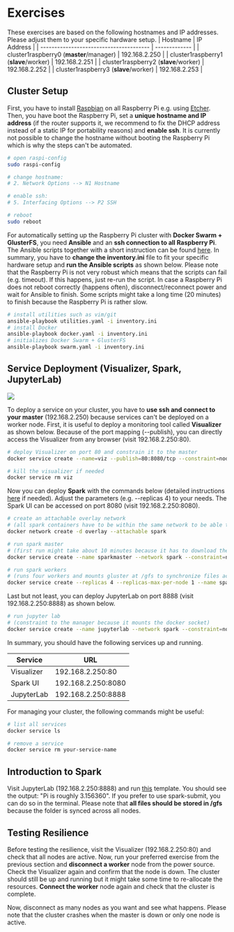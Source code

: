 # Exercises

These exercises are based on the following hostnames and IP addresses. Please adjust them to your specific hardware setup.
| Hostname                                | IP Address    |
| --------------------------------------- | ------------- |
| cluster1raspberry0 (**master**/manager) | 192.168.2.250 |
| cluster1raspberry1 (**slave**/worker)   | 192.168.2.251 |
| cluster1raspberry2 (**slave**/worker)   | 192.168.2.252 |
| cluster1raspberry3 (**slave**/worker)   | 192.168.2.253 |



## Cluster Setup

First, you have to install [Raspbian](https://www.raspberrypi.org/downloads/raspbian/) on all Raspberry Pi e.g. using [Etcher](https://www.balena.io/etcher/). Then, you have boot the Raspberry Pi, set a **unique hostname and IP address** (if the router supports it, we recommend to fix the DHCP address instead of a static IP for portability reasons) and **enable ssh**. It is currently not possible to change the hostname without booting the Raspberry Pi which is why the steps can't be automated.

```bash
# open raspi-config
sudo raspi-config

# change hostname:
# 2. Network Options --> N1 Hostname

# enable ssh:
# 5. Interfacing Options --> P2 SSH

# reboot
sudo reboot
```

For automatically setting up the Raspberry Pi cluster with **Docker Swarm + GlusterFS**, you need **Ansible** and an **ssh connection to all Raspberry Pi**. The Ansible scripts together with a short instruction can be found [here](https://github.com/pgigeruzh/PiCluster/tree/master/Ansible). In summary, you have to **change the inventory.ini** file to fit your specific hardware setup and **run the Ansible scripts** as shown below. Please note that the Raspberry Pi is not very robust which means that the scripts can fail (e.g. timeout). If this happens, just re-run the script. In case a Raspberry Pi does not reboot correctly (happens often), disconnect/reconnect power and wait for Ansible to finish. Some scripts might take a long time (20 minutes) to finish because the Raspberry Pi is rather slow.

```bash
# install utilities such as vim/git
ansible-playbook utilities.yaml -i inventory.ini
# install Docker
ansible-playbook docker.yaml -i inventory.ini
# initializes Docker Swarm + GlusterFS
ansible-playbook swarm.yaml -i inventory.ini
```



## Service Deployment (Visualizer, Spark, JupyterLab)

[![](ReadMe.assets/0.jpg)](http://www.youtube.com/watch?v=ovio0wvV_Qs "PiCluster Service Deployment")

To deploy a service on your cluster, you have to **use ssh and connect to your master** (192.168.2.250) because services can't be deployed on a worker node. First, it is useful to deploy a monitoring tool called **Visualizer** as shown below. Because of the port mapping (--publish), you can directly access the Visualizer from any browser (visit 192.168.2.250:80).

```bash
# deploy Visualizer on port 80 and constrain it to the master
docker service create --name=viz --publish=80:8080/tcp --constraint=node.role==manager --mount=type=bind,src=/var/run/docker.sock,dst=/var/run/docker.sock alexellis2/visualizer-arm:latest

# kill the visualizer if needed
docker service rm viz
```

Now you can deploy **Spark** with the commands below (detailed instructions [here](https://github.com/pgigeruzh/spark) if needed). Adjust the parameters (e.g. --replicas 4) to your needs. The Spark UI can be accessed on port 8080 (visit 192.168.2.250:8080).

```bash
# create an attachable overlay network
# (all spark containers have to be within the same network to be able to connect)
docker network create -d overlay --attachable spark
```

```bash
# run spark master
# (first run might take about 10 minutes because it has to download the image on all RPi)
docker service create --name sparkmaster --network spark --constraint=node.role==manager --publish 8080:8080 --publish 7077:7077 --mount source=gfs,destination=/gfs pgigeruzh/spark:arm bin/spark-class org.apache.spark.deploy.master.Master
```

```bash
# run spark workers
# (runs four workers and mounts gluster at /gfs to synchronize files accross all nodes)
docker service create --replicas 4 --replicas-max-per-node 1 --name sparkworker --network spark --publish 8081:8081 --mount source=gfs,destination=/gfs pgigeruzh/spark:arm bin/spark-class org.apache.spark.deploy.worker.Worker spark://sparkmaster:7077
```

Last but not least, you can deploy JupyterLab on port 8888 (visit 192.168.2.250:8888) as shown below.

```bash
# run jupyter lab
# (constraint to the manager because it mounts the docker socket)
docker service create --name jupyterlab --network spark --constraint=node.role==manager --publish 8888:8888 --mount source=gfs,destination=/gfs --mount=type=bind,src=/var/run/docker.sock,dst=/var/run/docker.sock -e SHELL=/bin/bash pgigeruzh/spark:arm jupyter lab --ip=0.0.0.0 --allow-root --NotebookApp.token='' --NotebookApp.password='' --notebook-dir='/gfs'
```

In summary, you should have the following services up and running.

| Service    | URL                |
| ---------- | ------------------ |
| Visualizer | 192.168.2.250:80   |
| Spark UI   | 192.168.2.250:8080 |
| JupyterLab | 192.168.2.250:8888 |

For managing your cluster, the following commands might be useful:

```bash
# list all services
docker service ls

# remove a service
docker service rm your-service-name
```



## Introduction to Spark

Visit JupyterLab (192.168.2.250:8888) and run [this](https://github.com/pgigeruzh/PiCluster/blob/master/Exercises/template.ipynb) template. You should see the output: "Pi is roughly 3.156360". If you prefer to use spark-submit, you can do so in the terminal. Please note that **all files should be stored in /gfs** because the folder is synced across all nodes.



## Testing Resilience

Before testing the resilience, visit the Visualizer (192.168.2.250:80) and check that all nodes are active. Now, run your preferred exercise from the previous section and **disconnect a worker** node from the power source. Check the Visualizer again and confirm that the node is down. The cluster should still be up and running but it might take some time to re-allocate the resources. **Connect the worker** node again and check that the cluster is complete.

Now, disconnect as many nodes as you want and see what happens. Please note that the cluster crashes when the master is down or only one node is active.
